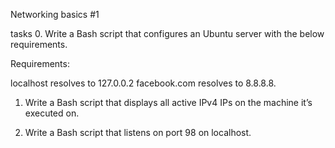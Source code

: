 Networking basics #1

tasks
0. Write a Bash script that configures an Ubuntu server with the below requirements.

Requirements:

localhost resolves to 127.0.0.2
facebook.com resolves to 8.8.8.8.

1. Write a Bash script that displays all active IPv4 IPs on the machine it’s executed on.

2. Write a Bash script that listens on port 98 on localhost.
